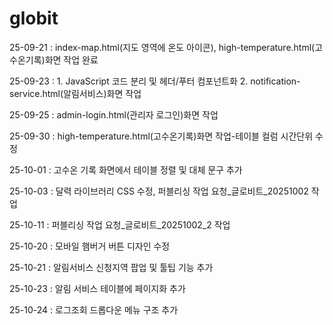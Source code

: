 # globit

25-09-21 : index-map.html(지도 영역에 온도 아이콘), high-temperature.html(고수온기록)화면 작업 완료

25-09-23 : 1. JavaScript 코드 분리 및 헤더/푸터 컴포넌트화
           2. notification-service.html(알림서비스)화면 작업

25-09-25 : admin-login.html(관리자 로그인)화면 작업

25-09-30 : high-temperature.html(고수온기록)화면 작업-테이블 컬럼 시간단위 수정

25-10-01 : 고수온 기록 화면에서 테이블 정렬 및 대체 문구 추가

25-10-03 : 달력 라이브러리 CSS 수정, 퍼블리싱 작업 요청_글로비트_20251002 작업

25-10-11 : 퍼블리싱 작업 요청_글로비트_20251002_2 작업 

25-10-20 : 모바일 햄버거 버튼 디자인 수정

25-10-21 : 알림서비스 신청지역 팝업 및 툴팁 기능 추가

25-10-23 : 알림 서비스 테이블에 페이지화 추가

25-10-24 : 로그조회 드롭다운 메뉴 구조 추가
